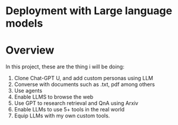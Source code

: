 # Deployment with Large language models

# Overview
In this project, these are the thing i will be doing:
1. Clone Chat-GPT U, and add custom personas using LLM
2. Converse with documents such as .txt, pdf among others
3. Use agents
4. Enable LLMS to browse the web
5. Use GPT to research retrieval and QnA using Arxiv
6. Enable LLMs to use 5+ tools in the real world
7. Equip LLMs with my own custom tools.